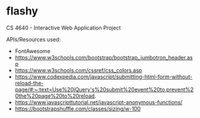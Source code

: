 # flashy
CS 4640 -  Interactive Web Application Project

APIs/Resources used:
* FontAwesome
* https://www.w3schools.com/bootstrap/bootstrap_jumbotron_header.asp
* https://www.w3schools.com/cssref/css_colors.asp
* https://www.codexpedia.com/javascript/submitting-html-form-without-reload-the-page/#:~:text=Use%20jQuery's%20submit%20event%20to,prevent%20the%20page%20to%20reload.
* https://www.javascripttutorial.net/javascript-anonymous-functions/
* https://bootstrapshuffle.com/classes/sizing/w-100
